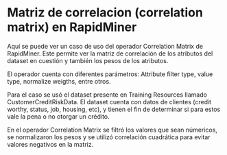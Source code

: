 # Matriz de correlacion (correlation matrix) en RapidMiner

Aquí se puede ver un caso de uso del operador Correlation Matrix de RapidMiner. Este permite ver la matriz de correlación de los atributos del dataset en cuestión y también los pesos de los atributos.

El operador cuenta con diferentes parámetros: Attribute filter type, value type, normalize weigths, entre otros.

Para el caso se usó el dataset presente en Training Resources llamado CustomerCreditRiskData. El dataset cuenta con datos de clientes (credit worthy, status, job, housing, etc), y tienen el fin de determinar si para estos vale la pena o no otorgar un crédito.

En el operador Correlation Matrix se filtró los valores que sean númericos, se normalizaron los pesos y se utilizó correlación cuadrática para evitar valores negativos en la matriz.
